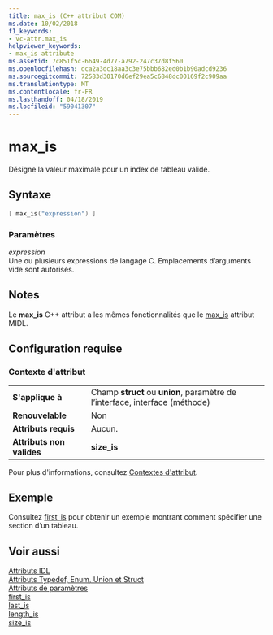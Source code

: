 ```yaml
---
title: max_is (C++ attribut COM)
ms.date: 10/02/2018
f1_keywords:
- vc-attr.max_is
helpviewer_keywords:
- max_is attribute
ms.assetid: 7c851f5c-6649-4d77-a792-247c37d8f560
ms.openlocfilehash: dca2a3dc18aa3c3e75bbb682ed0b1b90adcd9236
ms.sourcegitcommit: 72583d30170d6ef29ea5c6848dc00169f2c909aa
ms.translationtype: MT
ms.contentlocale: fr-FR
ms.lasthandoff: 04/18/2019
ms.locfileid: "59041307"
---
```

# <a name="maxis"></a>max_is

Désigne la valeur maximale pour un index de tableau valide.

## <a name="syntax"></a>Syntaxe

```cpp
[ max_is("expression") ]
```

### <a name="parameters"></a>Paramètres

*expression*<br/>
Une ou plusieurs expressions de langage C. Emplacements d’arguments vide sont autorisés.

## <a name="remarks"></a>Notes

Le **max_is** C++ attribut a les mêmes fonctionnalités que le [max_is](/windows/desktop/Midl/max-is) attribut MIDL.

## <a name="requirements"></a>Configuration requise

### <a name="attribute-context"></a>Contexte d'attribut

|||
|-|-|
|**S'applique à**|Champ **struct** ou **union**, paramètre de l’interface, interface (méthode)|
|**Renouvelable**|Non|
|**Attributs requis**|Aucun.|
|**Attributs non valides**|**size_is**|

Pour plus d'informations, consultez [Contextes d'attribut](cpp-attributes-com-net.md#contexts).

## <a name="example"></a>Exemple

Consultez [first_is](first-is.md) pour obtenir un exemple montrant comment spécifier une section d’un tableau.

## <a name="see-also"></a>Voir aussi

[Attributs IDL](idl-attributes.md)<br/>
[Attributs Typedef, Enum, Union et Struct](typedef-enum-union-and-struct-attributes.md)<br/>
[Attributs de paramètres](parameter-attributes.md)<br/>
[first_is](first-is.md)<br/>
[last_is](last-is.md)<br/>
[length_is](length-is.md)<br/>
[size_is](size-is.md)